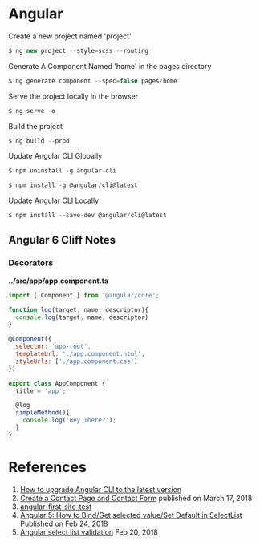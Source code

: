 # Angular   

Create a new project named 'project'
```javascript      
$ ng new project --style=scss --routing      
```       


Generate A Component Named 'home' in the pages directory
```javascript      
$ ng generate component --spec=false pages/home      
```       





Serve the project locally in the browser
```javascript      
$ ng serve -o      
```       

Build the project
```javascript      
$ ng build --prod      
```       


Update Angular CLI Globally
```javascript      
$ npm uninstall -g angular-cli        
```   
```javascript      
$ npm install -g @angular/cli@latest        
```   

Update Angular CLI Locally      
```javascript    
$ npm install --save-dev @angular/cli@latest     
```     








## Angular 6 Cliff Notes    

### Decorators   

**../src/app/app.component.ts**     
```javascript      
import { Component } from '@angular/core';

function log(target, name, descriptor){
  console.log(target, name, descriptor)
}

@Component({
  selector: 'app-root',
  templateUrl: './app.component.html',
  styleUrls: ['./app.component.css']
})

export class AppComponent {
  title = 'app';

  @log
  simpleMethod(){
    console.log('Hey There?');
  }
}
```      












# References         

1. [How to upgrade Angular CLI to the latest version](https://stackoverflow.com/questions/43931986/how-to-upgrade-angular-cli-to-the-latest-version)
1. [Create a Contact Page and Contact Form](https://scotch.io/courses/build-your-first-angular-website/create-a-contact-page-and-contact-form) published on March 17, 2018      
1. [angular-first-site-test](https://github.com/sevilayha/angular-first-site-test)
1. [Angular 5: How to Bind/Get selected value/Set Default in SelectList](https://youtu.be/8ZlrORYOl_0) Published on Feb 24, 2018      
1. [Angular select list validation](https://youtu.be/TLUP1LhW5bo) Feb 20, 2018      
